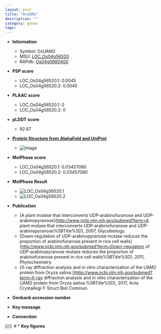 ```yaml
---
layout: post
title: "OsUAM2"
description: ""
category: genes
tags: 
---
```


* **Information**  
    + Symbol: OsUAM2  
    + MSU: [LOC_Os04g56520](http://rice.plantbiology.msu.edu/cgi-bin/ORF_infopage.cgi?orf=LOC_Os04g56520)  
    + RAPdb: [Os04g0660400](http://rapdb.dna.affrc.go.jp/viewer/gbrowse_details/irgsp1?name=Os04g0660400)  

* **PSP score**  
    + LOC_Os04g56520.1: 0.0045 
    + LOC_Os04g56520.2: 0.0045 

* **PLAAC score**  
    + LOC_Os04g56520.1: 0 
    + LOC_Os04g56520.2: 0 

* **pLDDT score**
    + 92.67

* **[Protein Structure from AlphaFold and UniProt](https://www.uniprot.org/uniprotkb/Q7FAY6/entry#structure)**
    + ![image](https://ricepsp.github.io/images/Q7/AF-Q7FAY6-F1.png)

* **MolPhase score**
    + LOC_Os04g56520.1: 0.03457080
    + LOC_Os04g56520.2: 0.03457080

* **MolPhase Result**
    + ![LOC_Os04g56520.1](https://304243504.github.io/Pictures/LOC_Os04g/LOC_Os04g56520.1.png)
    + ![LOC_Os04g56520.2](https://304243504.github.io/Pictures/LOC_Os04g/LOC_Os04g56520.2.png)

* **Publication**  
    + [A plant mutase that interconverts UDP-arabinofuranose and UDP-arabinopyranose](http://www.ncbi.nlm.nih.gov/pubmed?term=A plant mutase that interconverts UDP-arabinofuranose and UDP-arabinopyranose%5BTitle%5D), 2007, Glycobiology.
    + [Down-regulation of UDP-arabinopyranose mutase reduces the proportion of arabinofuranose present in rice cell walls](http://www.ncbi.nlm.nih.gov/pubmed?term=Down-regulation of UDP-arabinopyranose mutase reduces the proportion of arabinofuranose present in rice cell walls%5BTitle%5D), 2011, Phytochemistry.
    + [X-ray diffraction analysis and in vitro characterization of the UAM2 protein from Oryza sativa.](http://www.ncbi.nlm.nih.gov/pubmed?term=X-ray diffraction analysis and in vitro characterization of the UAM2 protein from Oryza sativa.%5BTitle%5D), 2017, Acta Crystallogr F Struct Biol Commun.

* **Genbank accession number**  

* **Key message**  

* **Connection**  

[//]: # * **Key figures**  



